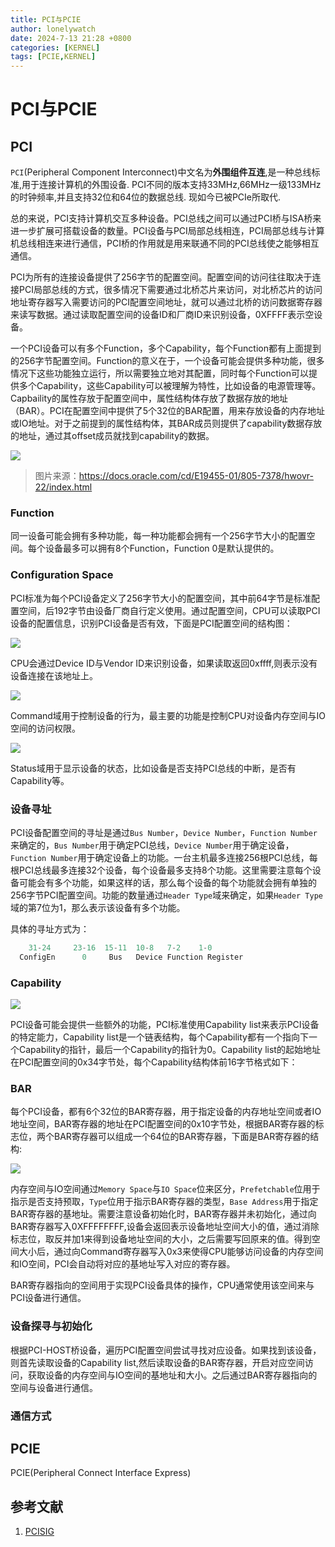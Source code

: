 ```yaml
---
title: PCI与PCIE
author: lonelywatch
date: 2024-7-13 21:28 +0800
categories: [KERNEL]
tags: [PCIE,KERNEL] 
---
```


# PCI与PCIE

## PCI

`PCI`(Peripheral Component Interconnect)中文名为**外围组件互连**,是一种总线标准,用于连接计算机的外围设备. PCI不同的版本支持33MHz,66MHz一级133MHz的时钟频率,并且支持32位和64位的数据总线. 现如今已被PCIe所取代.

总的来说，PCI支持计算机交互多种设备。PCI总线之间可以通过PCI桥与ISA桥来进一步扩展可搭载设备的数量。PCI设备与PCI局部总线相连，PCI局部总线与计算机总线相连来进行通信，PCI桥的作用就是用来联通不同的PCI总线使之能够相互通信。

PCI为所有的连接设备提供了256字节的配置空间。配置空间的访问往往取决于连接PCI局部总线的方式，很多情况下需要通过北桥芯片来访问，对北桥芯片的访问地址寄存器写入需要访问的PCI配置空间地址，就可以通过北桥的访问数据寄存器来读写数据。通过读取配置空间的设备ID和厂商ID来识别设备，0XFFFF表示空设备。 

一个PCI设备可以有多个Function，多个Capability，每个Function都有上面提到的256字节配置空间。Function的意义在于，一个设备可能会提供多种功能，很多情况下这些功能独立运行，所以需要独立地对其配置，同时每个Function可以提供多个Capability，这些Capability可以被理解为特性，比如设备的电源管理等。Capbaility的属性存放于配置空间中，属性结构体存放了数据存放的地址（BAR）。PCI在配置空间中提供了5个32位的BAR配置，用来存放设备的内存地址或IO地址。对于之前提到的属性结构体，其BAR成员则提供了capability数据存放的地址，通过其offset成员就找到capability的数据。

![](https://lonelywatch-1306651324.cos.ap-beijing.myqcloud.com/hwovr.fig66.epsi.gif) 
> 图片来源：https://docs.oracle.com/cd/E19455-01/805-7378/hwovr-22/index.html

### Function

同一设备可能会拥有多种功能，每一种功能都会拥有一个256字节大小的配置空间。每个设备最多可以拥有8个Function，Function 0是默认提供的。

### Configuration Space

PCI标准为每个PCI设备定义了256字节大小的配置空间，其中前64字节是标准配置空间，后192字节由设备厂商自行定义使用。通过配置空间，CPU可以读取PCI设备的配置信息，识别PCI设备是否有效，下面是PCI配置空间的结构图：

![](https://lonelywatch-1306651324.cos.ap-beijing.myqcloud.com/image-20240814104208595.png)

CPU会通过Device ID与Vendor ID来识别设备，如果读取返回0xffff,则表示没有设备连接在该地址上。

![](https://lonelywatch-1306651324.cos.ap-beijing.myqcloud.com/image-20240828164928129.png)

Command域用于控制设备的行为，最主要的功能是控制CPU对设备内存空间与IO空间的访问权限。

![](https://lonelywatch-1306651324.cos.ap-beijing.myqcloud.com/image-20240828165007351.png)

Status域用于显示设备的状态，比如设备是否支持PCI总线的中断，是否有Capability等。

### 设备寻址

PCI设备配置空间的寻址是通过`Bus Number`，`Device Number`，`Function Number`来确定的，`Bus Number`用于确定PCI总线，`Device Number`用于确定设备，`Function Number`用于确定设备上的功能。一台主机最多连接256根PCI总线，每根PCI总线最多连接32个设备，每个设备最多支持8个功能。这里需要注意每个设备可能会有多个功能，如果这样的话，那么每个设备的每个功能就会拥有单独的256字节PCI配置空间。功能的数量通过`Header Type`域来确定，如果`Header Type`域的第7位为1，那么表示该设备有多个功能。

具体的寻址方式为：

```c
    31-24     23-16  15-11  10-8   7-2    1-0
  ConfigEn      0     Bus   Device Function Register

```

### Capability

![](https://lonelywatch-1306651324.cos.ap-beijing.myqcloud.com/image-20240828165753201.png)

PCI设备可能会提供一些额外的功能，PCI标准使用Capability list来表示PCI设备的特定能力，Capability list是一个链表结构，每个Capability都有一个指向下一个Capability的指针，最后一个Capability的指针为0。Capability list的起始地址在PCI配置空间的0x34字节处，每个Capability结构体前16字节格式如下：

### BAR

每个PCI设备，都有6个32位的BAR寄存器，用于指定设备的内存地址空间或者IO地址空间，BAR寄存器的地址在PCI配置空间的0x10字节处，根据BAR寄存器的标志位，两个BAR寄存器可以组成一个64位的BAR寄存器，下面是BAR寄存器的结构:

![](https://lonelywatch-1306651324.cos.ap-beijing.myqcloud.com/image-20240828165725730.png)

内存空间与IO空间通过`Memory Space`与`IO Space`位来区分，`Prefetchable`位用于指示是否支持预取，`Type`位用于指示BAR寄存器的类型，`Base Address`用于指定BAR寄存器的基地址。需要注意设备初始化时，BAR寄存器并未初始化，通过向BAR寄存器写入0XFFFFFFFF,设备会返回表示设备地址空间大小的值，通过消除标志位，取反并加1来得到设备地址空间的大小，之后需要写回原来的值。得到空间大小后，通过向Command寄存器写入0x3来使得CPU能够访问设备的内存空间和IO空间，PCI会自动将对应的基地址写入对应的寄存器。

BAR寄存器指向的空间用于实现PCI设备具体的操作，CPU通常使用该空间来与PCI设备进行通信。

### 设备探寻与初始化

根据PCI-HOST桥设备，遍历PCI配置空间尝试寻找对应设备。如果找到该设备，则首先读取设备的Capability list,然后读取设备的BAR寄存器，开启对应空间访问，获取设备的内存空间与IO空间的基地址和大小。之后通过BAR寄存器指向的空间与设备进行通信。

### 通信方式

## PCIE

PCIE(Peripheral Connect Interface Express)

## 参考文献

1. [PCISIG](https://pcisig.com/specifications/conventional/)